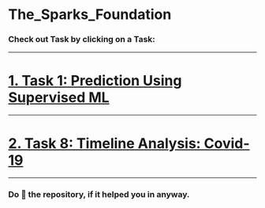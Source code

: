 # The_Sparks_Foundation

### Check out  Task by clicking on a Task:

<hr> </hr>

# <a href="https://tinyurl.com/yfjtkf8z" target="_blank">1. Task 1: Prediction Using Supervised ML</a>

<hr> </hr>


# <a href="https://tinyurl.com/ydnw5are" target="_blank"> 2. Task 8: Timeline Analysis: Covid-19 </a>

<hr> </hr>

### Do 🌟 the repository, if it helped you in anyway.
